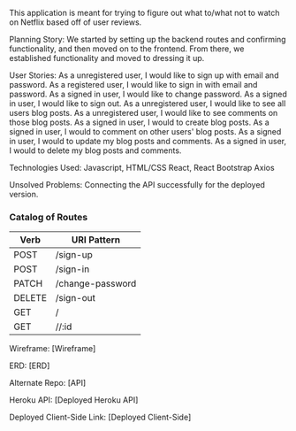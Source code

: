 This application is meant for trying to figure out what to/what not to watch on Netflix based off of user reviews.

Planning Story: We started by setting up the backend routes and confirming functionality, and then moved on to the frontend. From there, we established functionality and moved to dressing it up.

User Stories: As a unregistered user, I would like to sign up with email and password. As a registered user, I would like to sign in with email and password. As a signed in user, I would like to change password. As a signed in user, I would like to sign out. As a unregistered user, I would like to see all users blog posts. As a unregistered user, I would like to see comments on those blog posts. As a signed in user, I would to create blog posts. As a signed in user, I would to comment on other users' blog posts. As a signed in user, I would to update my blog posts and comments. As a signed in user, I would to delete my blog posts and comments.

Technologies Used: Javascript, HTML/CSS React, React Bootstrap Axios

Unsolved Problems: Connecting the API successfully for the deployed version.

### Catalog of Routes

Verb         |	URI Pattern
------------ | -------------
POST | /sign-up
POST | /sign-in
PATCH | /change-password
DELETE | /sign-out 
GET  |  /
GET | //:id


Wireframe: [Wireframe]

ERD: [ERD]

Alternate Repo: [API]

Heroku API: [Deployed Heroku API]

Deployed Client-Side Link: [Deployed Client-Side]
